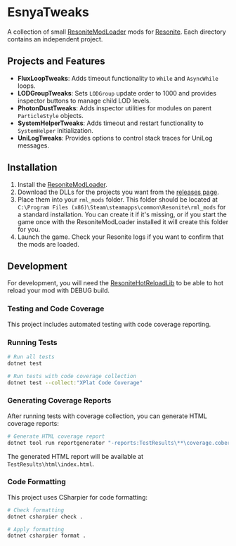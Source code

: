 # EsnyaTweaks

A collection of small [ResoniteModLoader](https://github.com/resonite-modding-group/ResoniteModLoader) mods for [Resonite](https://resonite.com/). Each directory contains an independent project.

## Projects and Features

- **FluxLoopTweaks**: Adds timeout functionality to `While` and `AsyncWhile` loops.
- **LODGroupTweaks**: Sets `LODGroup` update order to 1000 and provides inspector buttons to manage child LOD levels.
- **PhotonDustTweaks**: Adds inspector utilities for modules on parent `ParticleStyle` objects.
- **SystemHelperTweaks**: Adds timeout and restart functionality to `SystemHelper` initialization.
- **UniLogTweaks**: Provides options to control stack traces for UniLog messages.

## Installation

1. Install the [ResoniteModLoader](https://github.com/resonite-modding-group/ResoniteModLoader).
2. Download the DLLs for the projects you want from the [releases page](https://github.com/esnya/ResoniteEsnyaTweaks/releases/latest).
3. Place them into your `rml_mods` folder. This folder should be located at `C:\Program Files (x86)\Steam\steamapps\common\Resonite\rml_mods` for a standard installation. You can create it if it's missing, or if you start the game once with the ResoniteModLoader installed it will create this folder for you.
4. Launch the game. Check your Resonite logs if you want to confirm that the mods are loaded.

## Development

For development, you will need the [ResoniteHotReloadLib](https://github.com/Nytra/ResoniteHotReloadLib) to be able to hot reload your mod with DEBUG build.

### Testing and Code Coverage

This project includes automated testing with code coverage reporting.

### Running Tests

```bash
# Run all tests
dotnet test

# Run tests with code coverage collection
dotnet test --collect:"XPlat Code Coverage"
```

### Generating Coverage Reports

After running tests with coverage collection, you can generate HTML coverage reports:

```bash
# Generate HTML coverage report
dotnet tool run reportgenerator "-reports:TestResults\**\coverage.cobertura.xml" "-targetdir:TestResults\html" "-reporttypes:Html;HtmlSummary;Badges;TextSummary"
```

The generated HTML report will be available at `TestResults\html\index.html`.

### Code Formatting

This project uses CSharpier for code formatting:

```bash
# Check formatting
dotnet csharpier check .

# Apply formatting
dotnet csharpier format .
```
